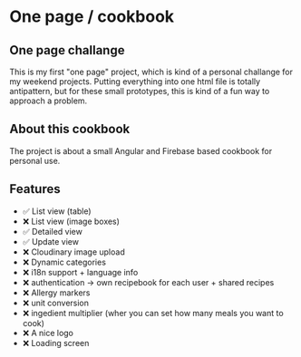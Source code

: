 # One page / cookbook

## One page challange
This is my first "one page" project, which is kind of a personal challange for my weekend projects. Putting everything into one html file is totally antipattern, but for these small prototypes, this is kind of a fun way to approach a problem.

## About this cookbook
The project is about a small Angular and Firebase based cookbook for personal use.

## Features
- :white_check_mark: List view (table)
- :x: List view (image boxes)
- :white_check_mark: Detailed view
- :white_check_mark: Update view
- :x: Cloudinary image upload
- :x: Dynamic categories
- :x: i18n support + language info
- :x: authentication -> own recipebook for each user + shared recipes
- :x: Allergy markers
- :x: unit conversion
- :x: ingedient multiplier (wher you can set how many meals you want to cook)
- :x: A nice logo
- :x: Loading screen
